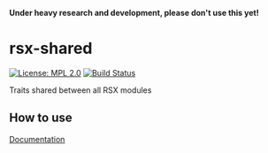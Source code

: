 **Under heavy research and development, please don't use this yet!**

# rsx-shared
[![License: MPL 2.0](https://img.shields.io/badge/License-MPL%202.0-brightgreen.svg)](https://opensource.org/licenses/MPL-2.0)
[![Build Status](https://travis-ci.org/victorporof/rsx-shared.svg?branch=master)](https://travis-ci.org/victorporof/rsx-shared)

Traits shared between all RSX modules

## How to use
[Documentation](https://victorporof.github.io/rsx-shared)
